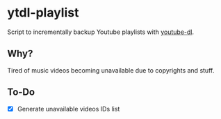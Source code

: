 # ytdl-playlist
Script to incrementally backup Youtube playlists with [youtube-dl](https://github.com/ytdl-org/youtube-dl/).

## Why?
Tired of music videos becoming unavailable due to copyrights and stuff.

## To-Do
- [x] Generate unavailable videos IDs list
